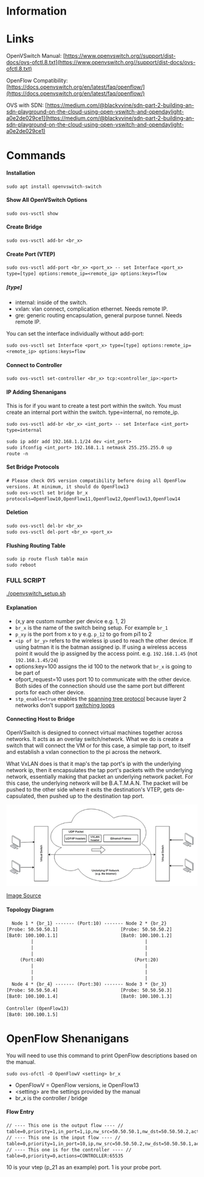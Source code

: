 # Information

# Links

OpenVSwitch Manual:
[https://www.openvswitch.org//support/dist-docs/ovs-ofctl.8.txt](https://www.openvswitch.org//support/dist-docs/ovs-ofctl.8.txt)

OpenFlow Compatibility:
[https://docs.openvswitch.org/en/latest/faq/openflow/](https://docs.openvswitch.org/en/latest/faq/openflow/)

OVS with SDN:
[https://medium.com/@blackvvine/sdn-part-2-building-an-sdn-playground-on-the-cloud-using-open-vswitch-and-opendaylight-a0e2de029ce1](https://medium.com/@blackvvine/sdn-part-2-building-an-sdn-playground-on-the-cloud-using-open-vswitch-and-opendaylight-a0e2de029ce1)
# Commands

#### Installation
```
sudo apt install openvswitch-switch
```

#### Show All OpenVSwitch Options
```
sudo ovs-vsctl show
```

#### Create Bridge
```
sudo ovs-vsctl add-br <br_x>
```

#### Create Port (VTEP)
```
sudo ovs-vsctl add-port <br_x> <port_x> -- set Interface <port_x> type=[type] options:remote_ip=<remote_ip> options:keys=flow
```
##### \[type\]
* internal: inside of the switch.
* vxlan: vlan connect, complication ethernet. Needs remote IP.
* gre: generic routing encapsulation, general purpose tunnel. Needs remote IP.

You can set the interface individually without add-port:
```
sudo ovs-vsctl set Interface <port_x> type=[type] options:remote_ip=<remote_ip> options:keys=flow
```

#### Connect to Controller
```
sudo ovs-vsctl set-controller <br_x> tcp:<controller_ip>:<port>
```

#### IP Adding Shenanigans
This is for if you want to create a test port within the switch. You must create an internal port within the switch. type=internal, no remote_ip.
```
sudo ovs-vsctl add-br <br_x> <int_port> -- set Interface <int_port> type=internal
```

```
sudo ip addr add 192.168.1.1/24 dev <int_port>
sudo ifconfig <int_port> 192.168.1.1 netmask 255.255.255.0 up
route -n
```

#### Set Bridge Protocols
```
# Please check OVS version compatibility before doing all OpenFlow versions. At minimum, it should do OpenFlow13
sudo ovs-vsctl set bridge br_x protocols=OpenFlow10,OpenFlow11,OpenFlow12,OpenFlow13,OpenFlow14
```

#### Deletion
```
sudo ovs-vsctl del-br <br_x>
sudo ovs-vsctl del-port <br_x> <port_x>
```

#### Flushing Routing Table
```
sudo ip route flush table main
sudo reboot
```

### FULL SCRIPT
[./openvswitch_setup.sh](../Scripts/openvswitch_setup.sh)
#### Explanation
- (x,y are custom number per device e.g. 1, 2)
- `br_x` is the name of the switch being setup. For example `br_1`
- `p_xy` is the port from x to y e.g. `p_12` to go from pi1 to 2
- `<ip of br_y>` refers to the wireless ip used to reach the other device. If using batman it is the batman assigned ip. If using a wireless access point it would the ip assigned by the access point. e.g. `192.168.1.45` (not `192.168.1.45/24`)
- options:key=100 assigns the id 100 to the network that `br_x` is going to be part of
- ofport_request=10 uses port 10 to communicate with the other device. Both sides of the connection should use the same port but different ports for each other device.
- `stp_enable=true` enables the [spanning tree protocol](https://en.wikipedia.org/wiki/Spanning_Tree_Protocol) because layer 2 networks don't support [switching loops](https://en.wikipedia.org/wiki/Switching_loop)

#### Connecting Host to Bridge

OpenVSwitch is designed to connect virtual machines together across networks. It acts as an overlay switch/network. What we do is create a switch that will connect the VM or for this case, a simple tap port, to itself and establish a vxlan connection to the pi across the network.

What VxLAN does is that it map's the tap port's ip with the underlying network ip, then it encapsulates the tap port's packets with the underlying network, essentially making that packet an underlying network packet. For this case, the underlying network will be B.A.T.M.A.N. The packet will be pushed to the other side where it exits the destination's VTEP, gets de-capsulated, then pushed up to the destination tap port.

![](images/vxlan_encap.png)

[Image Source](https://medium.com/@blackvvine/sdn-part-2-building-an-sdn-playground-on-the-cloud-using-open-vswitch-and-opendaylight-a0e2de029ce1)
#### Topology Diagram

```
  Node 1 * {br_1} ------- (Port:10) ------- Node 2 * {br_2}
[Probe: 50.50.50.1]                       [Probe: 50.50.50.2]
[Bat0: 100.100.1.1]                       [Bat0: 100.100.1.2]
         |                                         |
         |                                         |
         |                                         |
     (Port:40)                                 (Port:20)
         |                                         |
         |                                         |
         |                                         |
  Node 4 * {br_4} ------- (Port:30) ------- Node 3 * {br_3}
[Probe: 50.50.50.4]                       [Probe: 50.50.50.3]
[Bat0: 100.100.1.4]                       [Bat0: 100.100.1.3]

Controller (OpenFlow13)
[Bat0: 100.100.1.5]
```
# OpenFlow Shenanigans
You will need to use this command to print OpenFlow descriptions based on the manual.
```
sudo ovs-ofctl -O OpenFlowV <setting> br_x
```
* OpenFlowV = OpenFlow versions, ie OpenFlow13
* \<setting\> are the settings provided by the manual
* br_x is the controller / bridge

#### Flow Entry
```
// ---- This one is the output flow ---- //
table=0,priority=1,in_port=1,ip,nw_src=50.50.50.1,nw_dst=50.50.50.2,actions=output:10
// ---- This one is the input flow ---- //
table=0,priority=1,in_port=10,ip,nw_src=50.50.50.2,nw_dst=50.50.50.1,actions=output:1
// ---- This one is for the controller ---- //
table=0,priority=0,actions=CONTROLLER:65535
```

10 is your vtep (p_21 as an example) port. 1 is your probe port.